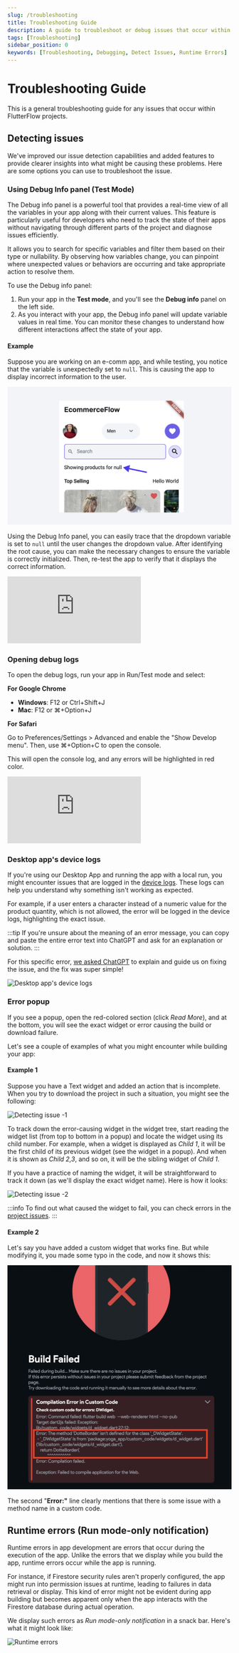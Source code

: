 ```yaml
---
slug: /troubleshooting
title: Troubleshooting Guide
description: A guide to troubleshoot or debug issues that occur within FlutterFlow project.
tags: [Troubleshooting]
sidebar_position: 0
keywords: [Troubleshooting, Debugging, Detect Issues, Runtime Errors]
---
```


# Troubleshooting Guide

This is a general troubleshooting guide for any issues that occur within FlutterFlow projects.

## Detecting issues

We've improved our issue detection capabilities and added features to provide clearer insights into what might be causing these problems. Here are some options you can use to troubleshoot the issue.

### Using Debug Info panel (Test Mode)

The Debug info panel is a powerful tool that provides a real-time view of all the variables in your app along with their current values. This feature is particularly useful for developers who need to track the state of their apps without navigating through different parts of the project and diagnose issues efficiently.

It allows you to search for specific variables and filter them based on their type or nullability. By observing how variables change, you can pinpoint where unexpected values or behaviors are occurring and take appropriate action to resolve them.

To use the Debug info panel:

1. Run your app in the **Test mode**, and you'll see the **Debug info** panel on the left side.
2. As you interact with your app, the Debug info panel will update variable values in real time. You can monitor these changes to understand how different interactions affect the state of your app.

#### Example

Suppose you are working on an e-comm app, and while testing, you notice that the variable is unexpectedly set to `null`. This is causing the app to display incorrect information to the user.

![null](imgs/null.png)

Using the Debug Info panel, you can easily trace that the dropdown variable is set to `null` until the user changes the dropdown value. After identifying the root cause, you can make the necessary changes to ensure the variable is correctly initialized. Then, re-test the app to verify that it displays the correct information.

<div style={{
    position: 'relative',
    paddingBottom: 'calc(50.67989417989418% + 41px)', // Keeps the aspect ratio and additional padding
    height: 0,
    width: '100%'}}>
    <iframe 
        src="https://demo.arcade.software/TgIsoAjlnDiHaafypnpV?embed&show_copy_link=true"
        title=""
        style={{
            position: 'absolute',
            top: 0,
            left: 0,
            width: '100%',
            height: '100%',
            colorScheme: 'light'
        }}
        frameborder="0"
        loading="lazy"
        webkitAllowFullScreen
        mozAllowFullScreen
        allowFullScreen
        allow="clipboard-write">
    </iframe>
</div>
<p></p>

### Opening debug logs

To open the debug logs, run your app in Run/Test mode and select:

**For Google Chrome**

- **Windows**: F12 or Ctrl+Shift+J
- **Mac**: F12 or ⌘+Option+J

**For Safari**

Go to Preferences/Settings > Advanced and enable the "Show Develop menu". Then, use ⌘+Option+C to open the console.

This will open the console log, and any errors will be highlighted in red color.

<div style={{
    position: 'relative',
    paddingBottom: 'calc(56.67989417989418% + 41px)', // Keeps the aspect ratio and additional padding
    height: 0,
    width: '100%'}}>
    <iframe 
        src="https://demo.arcade.software/c0I844oLVtAR0e7YSbhC?embed&show_copy_link=true"
        title=""
        style={{
            position: 'absolute',
            top: 0,
            left: 0,
            width: '100%',
            height: '100%',
            colorScheme: 'light'
        }}
        frameborder="0"
        loading="lazy"
        webkitAllowFullScreen
        mozAllowFullScreen
        allowFullScreen
        allow="clipboard-write">
    </iframe>
</div>
<p></p>

### Desktop app's device logs

If you're using our Desktop App and running the app with a local run, you might encounter issues that are logged in the [device logs](../testing-deployment-publishing/running-your-app/local-run.md#access-device-logs-in-local-run). These logs can help you understand why something isn't working as expected.

For example, if a user enters a character instead of a numeric value for the product quantity, which is not allowed, the error will be logged in the device logs, highlighting the exact issue.

:::tip
If you're unsure about the meaning of an error message, you can copy and paste the entire error text into ChatGPT and ask for an explanation or solution.
:::

For this specific error, [we asked ChatGPT](https://chat.openai.com/share/77f3ceb5-6b2f-4f94-b85c-e01a1fce002a) to explain and guide us on fixing the issue, and the fix was super simple!

![Desktop app's device logs](imgs/desktop-app-device-logs.avif)

### Error popup

If you see a popup, open the red-colored section (click *Read More*), and at the bottom, you will see the exact widget or error causing the build or download failure.

Let's see a couple of examples of what you might encounter while building your app:

#### Example 1

Suppose you have a Text widget and added an action that is incomplete. When you try to download the project in such a situation, you might see the following:

![Detecting issue -1](imgs/detecting-issue-1.avif)

To track down the error-causing widget in the widget tree, start reading the widget list (from top to bottom in a popup) and locate the widget using its child number. For example, when a widget is displayed as *Child 1*, it will be the first child of its previous widget (see the widget in a popup). And when it is shown as *Child 2,3*, and so on, it will be the sibling widget of *Child 1*.

If you have a practice of naming the widget, it will be straightforward to track it down (as we'll display the exact widget name). Here is how it looks:

![Detecting issue -2](imgs/detecting-issue-2.avif)

:::info
To find out what caused the widget to fail, you can check errors in the [project issues](../intro/ff-ui/toolbar.md#project-issues).
:::

#### Example 2

Let's say you have added a custom widget that works fine. But while modifying it, you made some typo in the code, and now it shows this:

![Error while building the app](imgs/error-while-building-app.png)

The second "**Error:"** line clearly mentions that there is some issue with a method name in a custom code.

## Runtime errors (Run mode-only notification)

Runtime errors in app development are errors that occur during the execution of the app. Unlike the errors that we display while you build the app, runtime errors occur while the app is running.

For instance, if Firestore security rules aren't properly configured, the app might run into permission issues at runtime, leading to failures in data retrieval or display. This kind of error might not be evident during app building but becomes apparent only when the app interacts with the Firestore database during actual operation.

We display such errors as *Run mode-only notification* in a snack bar. Here's what it might look like:

![Runtime errors](imgs/runtime-errors.avif)

